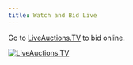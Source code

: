 ```yaml
---
title: Watch and Bid Live
---
```

Go to [LiveAuctions.TV](https://liveauctions.tv/auction/4531/detail) to bid online.

[![LiveAuctions.TV](/images/live_auctions_logo.jpg)](https://liveauctions.tv/auction/4531/detail)